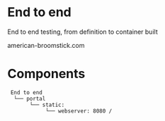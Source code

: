 # End to end
End to end testing, from definition to container built

american-broomstick.com

# Components
```
 End to end
  └── portal
       └── static: 
            └── webserver: 8080 /
```
